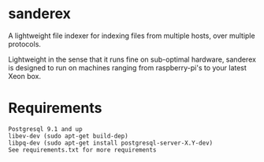 sanderex
========
A lightweight file indexer for indexing files from multiple hosts, over multiple protocols.

Lightweight in the sense that it runs fine on sub-optimal hardware, sanderex is designed to run on machines ranging from raspberry-pi's to your latest Xeon box.


	
Requirements
===================================================
	Postgresql 9.1 and up
	libev-dev (sudo apt-get build-dep)
	libpq-dev (sudo apt-get install postgresql-server-X.Y-dev)
	See requirements.txt for more requirements
